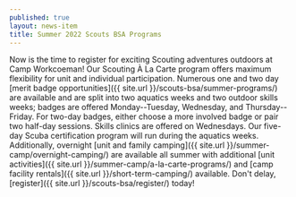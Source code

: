 ```yaml
---
published: true
layout: news-item
title: Summer 2022 Scouts BSA Programs
---
```


Now is the time to register for exciting Scouting adventures outdoors at Camp Workcoeman! Our Scouting À La Carte program offers maximum flexibility for unit and individual participation. Numerous one and two day [merit badge opportunities]({{ site.url }}/scouts-bsa/summer-programs/) are available and are split into two aquatics weeks and two outdoor skills weeks; badges are offered Monday--Tuesday, Wednesday, and Thursday--Friday. For two-day badges, either choose a more involved badge or pair two half-day sessions. Skills clinics are offered on Wednesdays. Our five-day Scuba certification program will run during the aquatics weeks. Additionally, overnight [unit and family camping]({{ site.url }}/summer-camp/overnight-camping/) are available all summer with additional [unit activities]({{ site.url }}/summer-camp/a-la-carte-programs/) and [camp facility rentals]({{ site.url }}/short-term-camping/) available. Don't delay, [register]({{ site.url }}/scouts-bsa/register/) today!
